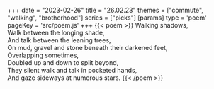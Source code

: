 +++
date = "2023-02-26"
title = "26.02.23"
themes = ["commute", "walking", "brotherhood"]
series = ["picks"]
[params]
  type = 'poem'
  pageKey = 'src/poem.js'
+++
{{< poem >}}
Walking shadows,  
Walk between the longing shade,  
And talk between the leaning trees,  
On mud, gravel and stone beneath their darkened feet,  
Overlapping sometimes,  
Doubled up and down to split beyond,  
They silent walk and talk in pocketed hands,  
And gaze sideways at numerous stars.
{{< /poem >}}